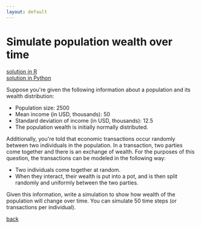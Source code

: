 ```yaml
---
layout: default
---
```


# Simulate population wealth over time

[solution in R](solution-r.md) <br>
[solution in Python](solution-python.md)

Suppose you're given the following information about a population and its wealth distribution:

- Population size: 2500
- Mean income (in USD, thousands): 50
- Standard deviation of income (in USD, thousands): 12.5
- The population wealth is initially normally distributed.

Additionally, you're told that economic transactions occur randomly between two individuals in the population. In a transaction, two parties come together and there is an exchange of wealth. For the purposes of this question, the transactions can be modeled in the following way:

- Two individuals come together at random.
- When they interact, their wealth is put into a pot, and is then split randomly and uniformly between the two parties.

Given this information, write a simulation to show how wealth of the population will change over time. You can simulate 50 time steps (or transactions per individual).

[back](https://project-dmaestro.github.io/data-interview-qs)
